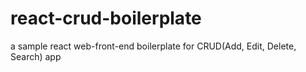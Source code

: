 # react-crud-boilerplate
a sample react web-front-end boilerplate for CRUD(Add, Edit, Delete, Search) app
